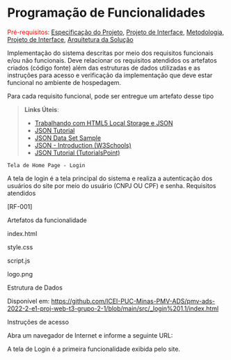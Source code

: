 # Programação de Funcionalidades

<span style="color:red">Pré-requisitos: <a href="2-Especificação do Projeto.md"> Especificação do Projeto</a></span>, <a href="3-Projeto de Interface.md"> Projeto de Interface</a>, <a href="4-Metodologia.md"> Metodologia</a>, <a href="3-Projeto de Interface.md"> Projeto de Interface</a>, <a href="5-Arquitetura da Solução.md"> Arquitetura da Solução</a>

Implementação do sistema descritas por meio dos requisitos funcionais e/ou não funcionais. Deve relacionar os requisitos atendidos os artefatos criados (código fonte) além das estruturas de dados utilizadas e as instruções para acesso e verificação da implementação que deve estar funcional no ambiente de hospedagem.

Para cada requisito funcional, pode ser entregue um artefato desse tipo

> **Links Úteis**:
>
> - [Trabalhando com HTML5 Local Storage e JSON](https://www.devmedia.com.br/trabalhando-com-html5-local-storage-e-json/29045)
> - [JSON Tutorial](https://www.w3resource.com/JSON)
> - [JSON Data Set Sample](https://opensource.adobe.com/Spry/samples/data_region/JSONDataSetSample.html)
> - [JSON - Introduction (W3Schools)](https://www.w3schools.com/js/js_json_intro.asp)
> - [JSON Tutorial (TutorialsPoint)](https://www.tutorialspoint.com/json/index.htm)
> 
> 
`Tela de Home Page - Login`

A tela de login é a tela principal do sistema e realiza a autenticação dos usuários do site por meio do usuário (CNPJ OU CPF) e senha.
Requisitos atendidos

[RF-001]

Artefatos da funcionalidade

index.html

style.css

script.js

logo.png

Estrutura de Dados

Disponível em:
https://github.com/ICEI-PUC-Minas-PMV-ADS/pmv-ads-2022-2-e1-proj-web-t3-grupo-2-1/blob/main/src/_login%201.1/index.html

Instruções de acesso

Abra um navegador de Internet e informe a seguinte URL: 

A tela de Login é a primeira funcionalidade exibida pelo site.
